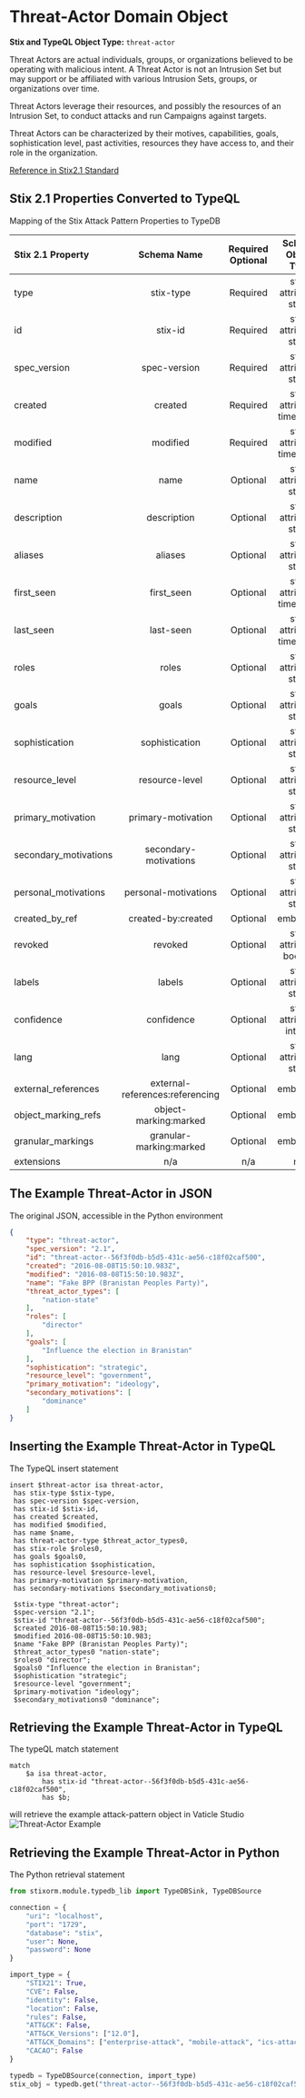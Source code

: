 # Threat-Actor Domain Object

**Stix and TypeQL Object Type:**  `threat-actor`

Threat Actors are actual individuals, groups, or organizations believed to be operating with malicious intent. A Threat Actor is not an Intrusion Set but may support or be affiliated with various Intrusion Sets, groups, or organizations over time.

 

Threat Actors leverage their resources, and possibly the resources of an Intrusion Set, to conduct attacks and run Campaigns against targets.

Threat Actors can be characterized by their motives, capabilities, goals, sophistication level, past activities, resources they have access to, and their role in the organization.

[Reference in Stix2.1 Standard](https://docs.oasis-open.org/cti/stix/v2.1/os/stix-v2.1-os.html#_k017w16zutw)
## Stix 2.1 Properties Converted to TypeQL
Mapping of the Stix Attack Pattern Properties to TypeDB

|  Stix 2.1 Property    |           Schema Name             | Required  Optional  |      Schema Object Type | Schema Parent  |
|:--------------------|:--------------------------------:|:------------------:|:------------------------:|:-------------:|
|  type                 |            stix-type              |      Required       |  stix-attribute-string    |   attribute    |
|  id                   |             stix-id               |      Required       |  stix-attribute-string    |   attribute    |
|  spec_version         |           spec-version            |      Required       |  stix-attribute-string    |   attribute    |
|  created              |             created               |      Required       | stix-attribute-timestamp  |   attribute    |
|  modified             |             modified              |      Required       | stix-attribute-timestamp  |   attribute    |
|  name                 |               name                |      Optional       |  stix-attribute-string    |   attribute    |
|  description          |           description             |      Optional       |  stix-attribute-string    |   attribute    |
| aliases |aliases |      Optional       |  stix-attribute-string    |   attribute    |
| first_seen |first_seen |      Optional       | stix-attribute-timestamp  |   attribute    |
| last_seen |last-seen |      Optional       | stix-attribute-timestamp  |   attribute    |
| roles |roles |      Optional       |  stix-attribute-string    |   attribute    |
| goals |goals |      Optional       |  stix-attribute-string    |   attribute    |
| sophistication |sophistication |      Optional       |  stix-attribute-string    |   attribute    |
| resource_level |resource-level |      Optional       |  stix-attribute-string    |   attribute    |
| primary_motivation |primary-motivation |      Optional       |  stix-attribute-string    |   attribute    |
| secondary_motivations |secondary-motivations |      Optional       |  stix-attribute-string    |   attribute    |
| personal_motivations |personal-motivations |      Optional       |  stix-attribute-string    |   attribute    |
|  created_by_ref       |        created-by:created         |      Optional       |   embedded     |relation |
|  revoked              |             revoked               |      Optional       |  stix-attribute-boolean   |   attribute    |
|  labels               |              labels               |      Optional       |  stix-attribute-string    |   attribute    |
|  confidence           |            confidence             |      Optional       |  stix-attribute-integer   |   attribute    |
|  lang                 |               lang                |      Optional       |  stix-attribute-string    |   attribute    |
|  external_references  | external-references:referencing   |      Optional       |   embedded     |relation |
|  object_marking_refs  |      object-marking:marked        |      Optional       |   embedded     |relation |
|  granular_markings    |     granular-marking:marked       |      Optional       |   embedded     |relation |
|  extensions           |               n/a                 |        n/a          |           n/a             |      n/a       |

## The Example Threat-Actor in JSON
The original JSON, accessible in the Python environment
```json
{
    "type": "threat-actor",
    "spec_version": "2.1",
    "id": "threat-actor--56f3f0db-b5d5-431c-ae56-c18f02caf500",
    "created": "2016-08-08T15:50:10.983Z",
    "modified": "2016-08-08T15:50:10.983Z",
    "name": "Fake BPP (Branistan Peoples Party)",
    "threat_actor_types": [
        "nation-state"
    ],
    "roles": [
        "director"
    ],
    "goals": [
        "Influence the election in Branistan"
    ],
    "sophistication": "strategic",
    "resource_level": "government",
    "primary_motivation": "ideology",
    "secondary_motivations": [
        "dominance"
    ]
}
```


## Inserting the Example Threat-Actor in TypeQL
The TypeQL insert statement
```typeql
insert $threat-actor isa threat-actor,
 has stix-type $stix-type,
 has spec-version $spec-version,
 has stix-id $stix-id,
 has created $created,
 has modified $modified,
 has name $name,
 has threat-actor-type $threat_actor_types0,
 has stix-role $roles0,
 has goals $goals0,
 has sophistication $sophistication,
 has resource-level $resource-level,
 has primary-motivation $primary-motivation,
 has secondary-motivations $secondary_motivations0;

 $stix-type "threat-actor";
 $spec-version "2.1";
 $stix-id "threat-actor--56f3f0db-b5d5-431c-ae56-c18f02caf500";
 $created 2016-08-08T15:50:10.983;
 $modified 2016-08-08T15:50:10.983;
 $name "Fake BPP (Branistan Peoples Party)";
 $threat_actor_types0 "nation-state";
 $roles0 "director";
 $goals0 "Influence the election in Branistan";
 $sophistication "strategic";
 $resource-level "government";
 $primary-motivation "ideology";
 $secondary_motivations0 "dominance";
```

## Retrieving the Example Threat-Actor in TypeQL
The typeQL match statement

```typeql
match
    $a isa threat-actor,
        has stix-id "threat-actor--56f3f0db-b5d5-431c-ae56-c18f02caf500",
        has $b;
```


will retrieve the example attack-pattern object in Vaticle Studio
![Threat-Actor Example](./img/threat-actor.png)

## Retrieving the Example Threat-Actor  in Python
The Python retrieval statement

```python
from stixorm.module.typedb_lib import TypeDBSink, TypeDBSource

connection = {
    "uri": "localhost",
    "port": "1729",
    "database": "stix",
    "user": None,
    "password": None
}

import_type = {
    "STIX21": True,
    "CVE": False,
    "identity": False,
    "location": False,
    "rules": False,
    "ATT&CK": False,
    "ATT&CK_Versions": ["12.0"],
    "ATT&CK_Domains": ["enterprise-attack", "mobile-attack", "ics-attack"],
    "CACAO": False
}

typedb = TypeDBSource(connection, import_type)
stix_obj = typedb.get("threat-actor--56f3f0db-b5d5-431c-ae56-c18f02caf500")
```

